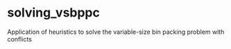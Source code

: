 # solving_vsbppc
Application of heuristics to solve the variable-size bin packing problem with conflicts
